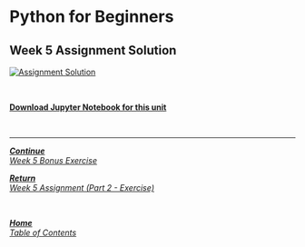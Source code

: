 # Python for Beginners

## Week 5 Assignment Solution

[![Assignment Solution](https://img.youtube.com/vi/H3Cr5Cn1qBk/hqdefault.jpg)](https://youtu.be/H3Cr5Cn1qBk)

<br>

[**Download Jupyter Notebook for this unit**](https://open.sap.com/go/link?url=https%3A%2F%2Fopensap-public.s3.openhpicloud.de%2Fcourses%2F2qRB6Gz3FcfD2OBbnSCf8m%2Frtfiles%2F3UFWBulBcEukNhiBF4GQ4A%2Fweek_5_assignment_notebook_solution.ipynb&checksum=45f7f25&tracking_type=rich_text_item_link&tracking_id=67302eb3-8766-4b06-889f-d1197f51c9bb&tracking_course_id=4ff355ea-207c-4293-ab59-84c3d557f2d2)

<br>

---

[***Continue*** <br> *Week 5 Bonus Exercise*](week5_bonus_exercise.md)

[***Return*** <br> *Week 5 Assignment (Part 2 - Exercise)*](week5_assignment_exercise.md)

<br>

[***Home*** <br>*Table of Contents*](home.md)